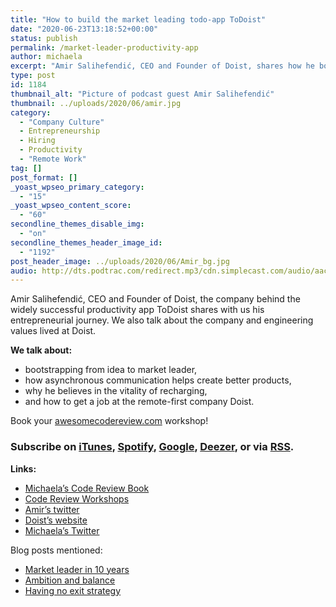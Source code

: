 ```yaml
---
title: "How to build the market leading todo-app ToDoist"
date: "2020-06-23T13:18:52+00:00"
status: publish
permalink: /market-leader-productivity-app
author: michaela
excerpt: "Amir Salihefendić, CEO and Founder of Doist, shares how he bootstrapped ToDoist the most successful to-do app on the market."
type: post
id: 1184
thumbnail_alt: "Picture of podcast guest Amir Salihefendić"
thumbnail: ../uploads/2020/06/amir.jpg
category:
  - "Company Culture"
  - Entrepreneurship
  - Hiring
  - Productivity
  - "Remote Work"
tag: []
post_format: []
_yoast_wpseo_primary_category:
  - "15"
_yoast_wpseo_content_score:
  - "60"
secondline_themes_disable_img:
  - "on"
secondline_themes_header_image_id:
  - "1192"
post_header_image: ../uploads/2020/06/Amir_bg.jpg
audio: http://dts.podtrac.com/redirect.mp3/cdn.simplecast.com/audio/aaca90/aaca909a-e34f-49ae-a86f-f59e4fa807f0/67159a85-1734-416e-a493-baead56cb174/amir-salihefendic-ready_tc.mp3
---
```


Amir Salihefendić, CEO and Founder of Doist, the company behind the widely successful productivity app ToDoist shares with us his entrepreneurial journey. We also talk about the company and engineering values lived at Doist.

**We talk about:**

- bootstrapping from idea to market leader,
- how asynchronous communication helps create better products,
- why he believes in the vitality of recharging,
- and how to get a job at the remote-first company Doist.

<div class="sponsorship">
Book your <a href="https://www.michaelagreiler.com/workshops">awesomecodereview.com</a> workshop!
</div>


### Subscribe on [iTunes](https://podcasts.apple.com/at/podcast/software-engineering-unlocked/id1477527378?l=en), [Spotify](https://open.spotify.com/show/2wz1OneBIDXpbBYeuyIsJL?si=2I0R0HuaTLK6RT0f7lDIFg), [Google](https://www.google.com/podcasts?feed=aHR0cHM6Ly9mZWVkcy5zaW1wbGVjYXN0LmNvbS9LMV9tdjBDSg%3D%3D), [Deezer](https://www.deezer.com/show/465682), or via [RSS](https://www.software-engineering-unlocked.com/subscribe/).

**Links:**

- [Michaela’s Code Review Book](https://www.michaelagreiler.com/code-review-book/)
- [Code Review Workshops](https://www.michaelagreiler.com/workshops/)
- [Amir’s twitter](https://twitter.com/amix3k)
- [Doist’s website](https://doist.com/)
- [Michaela’s Twitter](https://twitter.com/mgreiler)

Blog posts mentioned:

- [Market leader in 10 years](https://doist.com/blog/how-to-become-a-market-leader-in-10-years/)
- [Ambition and balance](https://doist.com/blog/ambition-balance/)
- [Having no exit strategy](https://doist.com/blog/no-exit-strategy/)
